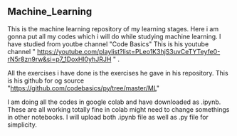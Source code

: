 ## Machine_Learning
This is the machine learning repository of my learning stages. Here i am gonna put all my codes which i will do while studying machine learning. I have studied from youtbe channel "Code Basics" This is his youtube channel " https://youtube.com/playlist?list=PLeo1K3hjS3uvCeTYTeyfe0-rN5r8zn9rw&si=p7_1DoxHl0yhJRJH " . 


All the exercises i have done is the exercises he gave in his repository. 
This is his github for og source  "https://github.com/codebasics/py/tree/master/ML" 


I am doing all the codes in google colab and have downloaded as .ipynb. These are all working totally fine in colab might need to change somethings in other notebooks. I will upload both .ipynb file as well as .py file for simplicity. 
